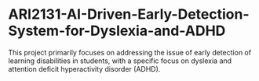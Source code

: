 # ARI2131-AI-Driven-Early-Detection-System-for-Dyslexia-and-ADHD
This project primarily focuses on addressing the issue of early detection of learning disabilities in students, with a specific focus on dyslexia and attention deficit hyperactivity disorder (ADHD).
